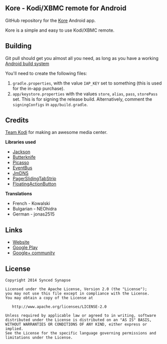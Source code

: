 Kore - Kodi/XBMC remote for Android
-----------------------------------

GitHub repository for the [Kore][1] Android app.

Kore is a simple and easy to use Kodi/XBMC remote.


Building
---------

Git pull should get you almost all you need, as long as you have a working [Android build system][4]

You'll need to create the following files:

1. `gradle.properties`, with the value `IAP_KEY` set to something (this is used for the in-app purchase).
2. `app/keystore.properties` with the values `store`, `alias`, `pass`, `storePass` set. This is for signing the release build. Alternatively, comment the `signingConfigs` in `app/build.gradle`.


Credits
-------

[Team Kodi][5] for making an awesome media center.

**Libraries used**
- [Jackson](https://github.com/FasterXML/jackson)
- [Butterknife](http://jakewharton.github.io/butterknife/)
- [Picasso](http://square.github.io/picasso/)
- [EventBus](https://github.com/greenrobot/EventBus)
- [JmDNS](http://jmdns.sourceforge.net/)
- [PagerSlidingTabStrip](https://github.com/astuetz/PagerSlidingTabStrip)
- [FloatingActionButton](https://github.com/makovkastar/FloatingActionButton)

**Translations**
- French - Kowalski
- Bulgarian - NEOhidra
- German - jonas2515

Links
-----

- [Website][2]
- [Google Play][1]
- [Google+ community][3]


License
-------

    Copyright 2014 Synced Synapse

    Licensed under the Apache License, Version 2.0 (the "License");
    you may not use this file except in compliance with the License.
    You may obtain a copy of the License at

       http://www.apache.org/licenses/LICENSE-2.0

    Unless required by applicable law or agreed to in writing, software
    distributed under the License is distributed on an "AS IS" BASIS,
    WITHOUT WARRANTIES OR CONDITIONS OF ANY KIND, either express or implied.
    See the License for the specific language governing permissions and
    limitations under the License.


[1]: https://play.google.com/store/apps/details?id=com.syncedsynapse.kore2
[2]: http://syncedsynapse.com/kore/
[3]: https://plus.google.com/u/0/communities/110340113064213296333
[4]: http://developer.android.com/sdk/installing/studio-build.html
[5]: http://kodi.tv/
